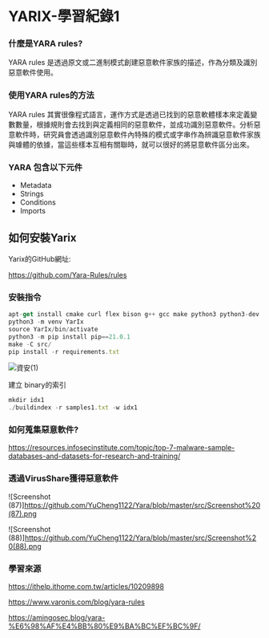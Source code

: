 # YARIX-學習紀錄1

### 什麼是YARA rules?

YARA rules 是透過原文或二進制模式創建惡意軟件家族的描述，作為分類及識別惡意軟件使用。

### 使用YARA rules的方法

YARA rules 其實很像程式語言，運作方式是透過已找到的惡意軟體樣本來定義變數數量，根據規則會去找到與定義相同的惡意軟件，並成功識別惡意軟件。分析惡意軟件時，研究員會透過識別惡意軟件內特殊的模式或字串作為辨識惡意軟件家族與璩體的依據，當這些樣本互相有關聯時，就可以很好的將惡意軟件區分出來。

### YARA 包含以下元件

- Metadata
- Strings 
- Conditions
- Imports

## 如何安裝Yarix

Yarix的GitHub網址:

https://github.com/Yara-Rules/rules

### 安裝指令

```javascript
apt-get install cmake curl flex bison g++ gcc make python3 python3-dev python3-venv zlib1g zlib1g-dev wget
python3 -m venv YarIx
source YarIx/bin/activate
python3 -m pip install pip==21.0.1
make -C src/
pip install -r requirements.txt
```

![資安(1)](https://github.com/YuCheng1122/Yara/blob/master/src/%E8%B3%87%E5%AE%89(1).png)

建立 binary的索引

```javascript
mkdir idx1
./buildindex -r samples1.txt -w idx1
```

### 如何蒐集惡意軟件?

https://resources.infosecinstitute.com/topic/top-7-malware-sample-databases-and-datasets-for-research-and-training/

### 透過VirusShare獲得惡意軟件

![Screenshot (87)]https://github.com/YuCheng1122/Yara/blob/master/src/Screenshot%20(87).png

![Screenshot (88)]https://github.com/YuCheng1122/Yara/blob/master/src/Screenshot%20(88).png

### 學習來源

https://ithelp.ithome.com.tw/articles/10209898

https://www.varonis.com/blog/yara-rules

https://amingosec.blog/yara-%E6%98%AF%E4%BB%80%E9%BA%BC%EF%BC%9F/
